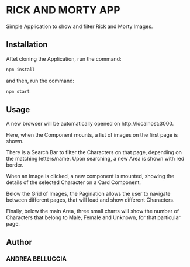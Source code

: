 # RICK AND MORTY APP

Simple Application to show and filter Rick and Morty Images.

## Installation

Aftet cloning the Application, run the command:

```bash
npm install
```

and then, run the command:

```bash
npm start
```

## Usage

A new browser will be automatically opened on http://localhost:3000.

Here, when the Component mounts, a list of images on the first page is shown.

There is a Search Bar to filter the Characters on that page, depending on the matching letters/name.
Upon searching, a new Area is shown with red border.

When an image is clicked, a new component is mounted, showing the details of the selected Character on a Card Component.

Below the Grid of Images, the Pagination allows the user to navigate between different pages, that will load and show different Characters.

Finally, below the main Area, three small charts will show the number of Characters that belong to Male, Female and Unknown, for that particular page.

## Author

### ANDREA BELLUCCIA
